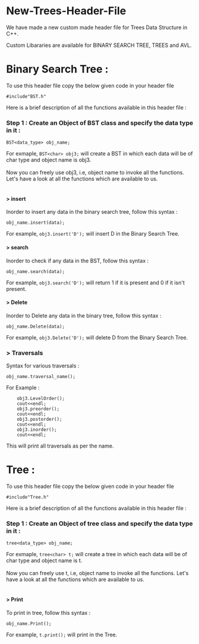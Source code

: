 # New-Trees-Header-File
We have made a new custom made header file for Trees Data Structure in C++.
 
Custom Libararies are available for BINARY SEARCH TREE, TREES and AVL.


# Binary Search Tree :

To use this header file copy the below given code in your header file 
```
#include"BST.h"
```

Here is a brief description of all the functions available in this header file :

### Step 1 : Create an Object of BST class and specify the data type in it :

`BST<data_type> obj_name;`

For exmaple,
`BST<char> obj3;` will create a BST in which each data will be of char type and object name is obj3. <br/> 
<br/>
Now you can freely use obj3, i.e, object name to invoke all the functions. Let's have a look at all the functions which are available to us. <br/>
<br/>

#### > insert
Inorder to insert any data in the binary search tree, follow this syntax :
```
obj_name.insert(data);
```
For example, `obj3.insert('D');` will insert D in the Binary Search Tree.
<br/>

#### > search
Inorder to check if any data in the BST, follow this syntax :
```
obj_name.search(data);
```
For example, `obj3.search('D');` will return 1 if it is present and 0 if it isn't present.
<br/>

#### > Delete
Inorder to Delete any data in the binary tree, follow this syntax :
```
obj_name.Delete(data);
```
For example, `obj3.Delete('D');` will delete D from the Binary Search Tree.
<br/>

### > Traversals 

Syntax for various traversals :

```
obj_name.traversal_name();
```
For Example :

```
    obj3.LevelOrder();
    cout<<endl;
    obj3.preorder();
    cout<<endl;
    obj3.postorder();
    cout<<endl;
    obj3.inorder();
    cout<<endl;
```
This will print all traversals as per the name.
<br/>



# Tree :

To use this header file copy the below given code in your header file 
```
#include"Tree.h"
```

Here is a brief description of all the functions available in this header file :

### Step 1 : Create an Object of tree class and specify the data type in it :

`tree<data_type> obj_name;`

For exmaple,
`tree<char> t;` will create a tree in which each data will be of char type and object name is t. <br/> 
<br/>
Now you can freely use t, i.e, object name to invoke all the functions. Let's have a look at all the functions which are available to us. <br/>
<br/>
#### > Print
To print in tree, follow this syntax :
```
obj_name.Print();
```
For example, `t.print();` will print in the Tree.
<br/>

